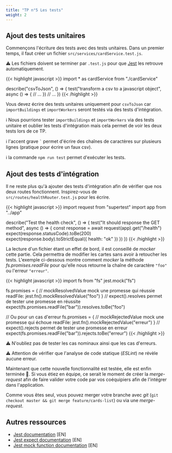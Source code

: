 ```yaml
---
title: "TP n°5 Les tests"
weight: 2
---
```


## Ajout des tests unitaires

Commençons l'écriture des tests avec des tests unitaires. Dans un premier temps, il faut créer un fichier `src/services/cardService.test.js`.

⚠️ Les fichiers doivent se terminer par `.test.js` pour que [Jest](https://jestjs.io/) les retrouve automatiquement.

{{< highlight javascript >}}
import * as cardService from "./cardService"

describe("csvToJson", () => {
  test("transform a csv to a javascript object", async () => {
    // ...
  })
  // ...
})
{{< /highlight >}}

Vous devez écrire des tests unitaires uniquement pour `csvToJson` car `importBuildings` et `importWorkers` seront testés via des tests d'intégration.

ℹ️ Nous pourrions tester `importBuildings` et `importWorkers` via des tests unitaire et oublier les tests d'intégration mais cela permet de voir les deux tests lors de ce TP.

ℹ️ l'accent grave `` ` `` permet d'écrire des chaînes de caractères sur plusieurs lignes (pratique pour écrire un faux csv).

ℹ️ la commande `npm run test` permet d'exécuter les tests.

## Ajout des tests d'intégration

Il ne reste plus qu'à ajouter des tests d'intégration afin de vérifier que nos deux routes fonctionnent.
Inspirez-vous de `src/routes/healthRouter.test.js` pour les écrire. 

{{< highlight javascript >}}
import request from "supertest"
import app from "../app"

describe("Test the health check", () => {
  test("It should response the GET method", async () => {
    const response = await request(app).get("/health")
    expect(response.statusCode).toBe(200)
    expect(response.body).toStrictEqual({ health: "ok" })
  })
})
{{< /highlight >}}

La lecture d'un fichier étant un effet de bord, il est conseillé de *mocker* cette partie. Cela permettra de modifier les cartes sans avoir à retoucher les tests.
L'exemple ci-dessous montre comment *mocker* la méthode *fs.promises.readFile* pour qu'elle nous retourne la chaîne de caractère `"foo"` ou l'erreur `"erreur"`.

{{< highlight javascript >}}
import fs from "fs"
jest.mock("fs")

fs.promises = {
  // mockResolvedValue mock une promesse qui réussie
  readFile: jest.fn().mockResolvedValue("foo")
}
// expect().resolves permet de tester une promesse en réussite
expect(fs.promises.readFile("bar")).resolves.toBe("foo")

// Ou pour un cas d'erreur
fs.promises = {
  // mockRejectedValue mock une promesse qui échoue
  readFile: jest.fn().mockRejectedValue("erreur")
}
// expect().rejects permet de tester une promesse en erreur
expect(fs.promises.readFile("bar")).rejects.toBe("erreur")
{{< /highlight >}}

⚠️ N'oubliez pas de tester les cas nominaux ainsi que les cas d'erreurs.

⚠️ Attention de vérifier que l'analyse de code statique (*ESLint*) ne révèle aucune erreur.

Maintenant que cette nouvelle fonctionnalité est testée, elle est enfin terminée 🎉.
Si vous étiez en équipe, ce serait le moment de créer la *merge-request* afin de faire valider votre code par vos coéquipiers afin de l'intégrer dans l'application.

Comme vous êtes seul, vous pouvez merger votre branche avec *git* (`git checkout master && git merge feature/cards-list`) ou via une *merge-request*.

## Autres ressources

 * [Jest documentation](https://jestjs.io/docs/en/getting-started) [EN]
 * [Jest expect documentation](https://jestjs.io/docs/en/expect) [EN]
 * [Jest mock function documentation](https://jestjs.io/docs/en/mock-function-api) [EN]
